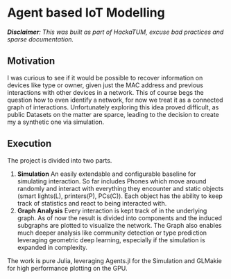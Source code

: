 # Agent based IoT Modelling
***Disclaimer**: This was built as part of HackaTUM, excuse bad practices and sparse documentation.* 

## Motivation
I was curious to see if it would be possible to recover information on devices like type or owner, given just the MAC address and previous interactions with other devices in a network.
This of course begs the question how to even identify a network, for now we treat it as a connected graph of interactions. 
Unfortunately exploring this idea proved difficult, as public Datasets on the matter are sparce, leading to the decision to create my a synthetic one via simulation.


## Execution
The project is divided into two parts.
1. **Simulation**
   An easily extendable and configurable baseline for simulating interaction. So far includes Phones which move around randomly and interact with everything they encounter and static objects (smart lights(L), printers(P), PCs(C)).
   Each object has the ability to keep track of statistics and react to being interacted with.
2. **Graph Analysis**
   Every interaction is kept track of in the underlying graph. As of now the result is divided into components and the induced subgraphs are plotted to visualize the network. The Graph also enables much deeper analysis like community detection or type prediction leveraging geometric deep learning, especially if the simulation is expanded in complexity.

The work is pure Julia, leveraging Agents.jl for the Simulation and GLMakie for high performance plotting on the GPU.

